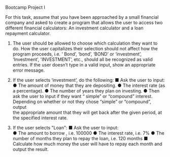 Bootcamp Project I

For this task, assume that you have been approached by a small financial company and asked to create a program that allows the user to access two different financial calculators: 
An investment calculator and a loan repayment calculator.

1. The user should be allowed to choose which calculation they want to do. 
    How the user capitalizes their selection should not affect how the program proceeds, i.e. ‘ Bond’, ‘bond’, ‘BOND’ or ‘investment’, ‘Investment’,           'INVESTMENT’, etc., should all be recognized as valid entries. If the user doesn’t type in a valid input, show an appropriate error message.

2. If the user selects ‘investment’, do the following: 
    ■  Ask the user to input:
        ● The amount of money that they are depositing. 
        ● The interest rate (as a percentage). 
        ● The number of years they plan on investing. 
        ● Then ask the user to input if they want “ simple” or “compound” interest. Depending on whether or not they chose “simple” or “compound”, output   
           the appropriate amount that they will get back after the given period, at the specified interest rate. 

3. If the user selects "Loan": 
      ■ Ask the user to input:  
         ● The amount to borrow , i.e. 100000
         ● The interest rate, i.e. 7%
         ● The number of months they plan to repay the loan, i.e. 120 months
      ■ Calculate how much money the user will have to repay each month and output the result.
